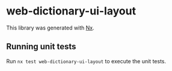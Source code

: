 # web-dictionary-ui-layout

This library was generated with [Nx](https://nx.dev).

## Running unit tests

Run `nx test web-dictionary-ui-layout` to execute the unit tests.
